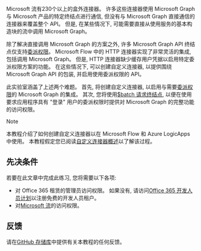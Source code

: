<!-- markdownlint-disable MD002 MD041 -->

Microsoft 流有230个以上的盒外连接器。 许多这些连接器使用 Microsoft Graph 与 Microsoft 产品的特定终结点进行通信, 但没有与 Microsoft Graph 直接通信的连接器来覆盖整个 API。 但是, 在某些情况下, 可能需要直接从使用服务的基本构造块的流中调用 Microsoft Graph。

除了解决直接调用 Microsoft Graph 的方案之外, 许多 Microsoft Graph API 终结点仅支持[委派权限](https://docs.microsoft.com/graph/permissions-reference)。 Microsoft Flow 中的 HTTP 连接器实现了非常灵活的集成, 包括调用 Microsoft Graph。 但是, HTTP 连接器缺少缓存用户凭据以启用特定委派权限方案的功能。 在这些情况下, 可以创建自定义连接器, 以提供围绕 Microsoft Graph API 的包装, 并启用使用委派权限的 API。

此实验室涵盖了上述两个难题。 首先, 将创建自定义连接器, 以启用与需要[委派权限](https://docs.microsoft.com/graph/permissions-reference)的 Microsoft Graph 的集成。 其次, 您将使用[$batch 请求终结点](https://docs.microsoft.com/graph/json-batching), 以便在使用要求应用程序具有 "登录" 用户的委派权限时提供对 Microsoft Graph 的完整功能的访问权限。

> [!NOTE]
> 本教程介绍了如何创建自定义连接器以在 Microsoft Flow 和 Azure LogicApps 中使用。 本教程假定您已阅读[自定义连接器概述](https://docs.microsoft.com/connectors/custom-connectors/)以了解该过程。

## <a name="prerequisites"></a>先决条件

若要在此文章中完成此练习, 您将需要以下各项:

- 对 Office 365 租赁的管理员访问权限。 如果没有, 请访问[Office 365 开发人员计划](https://developer.microsoft.com/office/dev-program)以注册免费的开发人员租户。
- 对[Microsoft 流](https://flow.microsoft.com/)的访问权限。

## <a name="feedback"></a>反馈

请在[GitHub 存储库](https://github.com/microsoftgraph/msgraph-training-microsoftflow)中提供有关本教程的任何反馈。